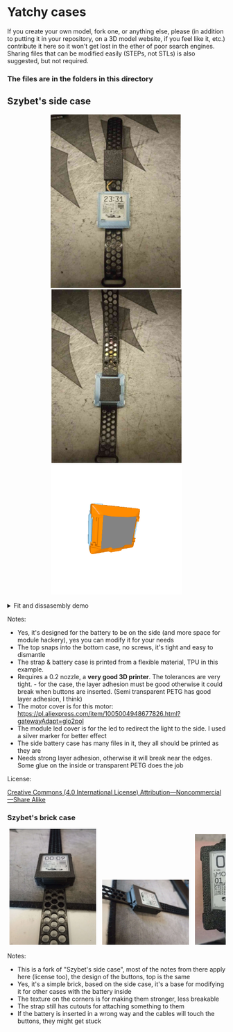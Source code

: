 # Yatchy cases
If you create your own model, fork one, or anything else, please (in addition to putting it in your repository, on a 3D model website, if you feel like it, etc.) contribute it here so it won't get lost in the ether of poor search engines. Sharing files that can be modified easily (STEPs, not STLs) is also suggested, but not required.

### The files are in the folders in this directory

## Szybet's side case
<p align="center">
  <img src="Szybet-side/img/front.jpg" width="300px" style="display:inline-block; margin-right: 5px;">
  <img src="Szybet-side/img/back.jpg" width="300px" style="display:inline-block;">
  <img src="Szybet-side/img/case.gif" width="300px" style="display:inline-block;">
</p>

<details>
<summary>Fit and dissasembly demo</summary>
  
<p align="center">

https://github.com/user-attachments/assets/d5af4c48-378c-4553-9d58-3c49acbb4d74

</p>

</details>

Notes:
- Yes, it's designed for the battery to be on the side (and more space for module hackery), yes you can modify it for your needs
- The top snaps into the bottom case, no screws, it's tight and easy to dismantle
- The strap & battery case is printed from a flexible material, TPU in this example.
- Requires a 0.2 nozzle, a **very good 3D printer**. The tolerances are very tight. - for the case, the layer adhesion must be good otherwise it could break when buttons are inserted. (Semi transparent PETG has good layer adhesion, I think)
- The motor cover is for this motor: https://pl.aliexpress.com/item/1005004948677826.html?gatewayAdapt=glo2pol
- The module led cover is for the led to redirect the light to the side. I used a silver marker for better effect
- The side battery case has many files in it, they all should be printed as they are
- Needs strong layer adhesion, otherwise it will break near the edges. Some glue on the inside or transparent PETG does the job

License:

[Creative Commons (4.0 International License) Attribution—Noncommercial—Share Alike](https://creativecommons.org/licenses/by-nc-sa/4.0/)

### Szybet's brick case
<div align="center" style="white-space: nowrap; overflow-x: auto;">
  <img src="Szybet-brick/img/front.png" style="width: 23%; min-width: 200px; display: inline-block; margin: 0 1%">
  <img src="Szybet-brick/img/side.png" style="width: 23%; min-width: 200px; display: inline-block; margin: 0 1%">
  <img src="Szybet-brick/img/top.png" style="width: 23%; min-width: 200px; display: inline-block; margin: 0 1%">
  <img src="Szybet-brick/img/render.png" style="width: 23%; min-width: 200px; display: inline-block; margin: 0 1%">
</div>

Notes:
- This is a fork of "Szybet's side case", most of the notes from there apply here (license too), the design of the buttons, top is the same
- Yes, it's a simple brick, based on the side case, it's a base for modifying it for other cases with the battery inside
- The texture on the corners is for making them stronger, less breakable
- The strap still has cutouts for attaching something to them
- If the battery is inserted in a wrong way and the cables will touch the buttons, they might get stuck
